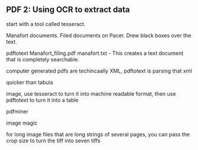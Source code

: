 ## PDF 2: Using OCR to extract data

start with a tool called tesseract.

Manafort documents. Filed documents on Pacer. Drew black boxes over the text. 

pdftotext Manafort_filing.pdf manafort.txt - This creates a text document that is completely searchable.

computer generated pdfs are techincaally XML, pdftotext is parsing that xml

quicker than tabula

image, use tesseract to turn it into machine readable format, then use pdftotext to turn it into a table

pdfminer

image magic

for long image files that are long strings of several pages, you can pass the crop size to turn the tiff into seven tiffs